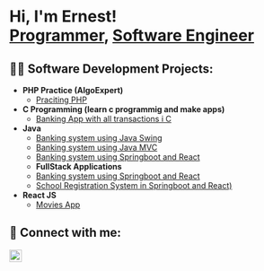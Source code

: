 <h1>Hi, I'm Ernest! <br/><a href="https://github.com/Kayiranga2022/">Programmer</a>, <a href="www.linkedin.com/in/kayiranga-ernest-27022a272/">Software Engineer</a></h1>

<h2>👨‍💻 Software Development Projects:</h2>

- <b>PHP Practice (AlgoExpert)</b>
  - [Praciting PHP](https://github.com/Kayiranga2022/barn_app/PHP-Practice)
- <b>C Programming (learn c programmig and make apps)</b>
  - [Banking App with all transactions i C](https://github.com/Kayiranga2022/Banking_in_Cprogramming) 
- <b>Java</b>
  - [Banking system using Java Swing](https://github.com/Kayiranga2022/Banking_in_Java_Swing)
  - [Banking system using Java MVC](https://github.com/Kayiranga2022/Banking_In_Java_MVC)
  - [Banking system using Springboot and React](https://github.com/Kayiranga2022/Banking_in_springboot_and_react)
  - <b>FullStack Applications</b>
  - [Banking system using Springboot and React](https://github.com/Kayiranga2022/Banking_in_springboot_and_react)
  - [School Registration System in Springboot and React)](https://github.com/Kayiranga2022/AucaRegistrationSystem)
- <b>React JS</b>
  - [Movies App ](https://github.com/Kayiranga2022/movies)



<h2> 🤳 Connect with me:</h2>

[<img align="left" alt="JoshMadakor | LinkedIn" width="22px" src="https://cdn.jsdelivr.net/npm/simple-icons@v3/icons/linkedin.svg" />][linkedin]


[linkedin]: https://www.linkedin.com/in/kayiranga-ernest-27022a272/

<!--
**joshmadakor1/joshmadakor1** is a ✨ _special_ ✨ repository because its `README.md` (this file) appears on your GitHub profile.

Here are some ideas to get you started:

- 🔭 I’m currently working on ...
- 🌱 I’m currently learning ...
- 👯 I’m looking to collaborate on ...
- 🤔 I’m looking for help with ...
- 💬 Ask me about ...
- 📫 How to reach me: ...
- 😄 Pronouns: ...
- ⚡ Fun fact: ...
-->
